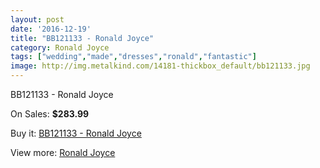 ```yaml
---
layout: post
date: '2016-12-19'
title: "BB121133 - Ronald Joyce"
category: Ronald Joyce
tags: ["wedding","made","dresses","ronald","fantastic"]
image: http://img.metalkind.com/14181-thickbox_default/bb121133.jpg
---
```

BB121133 - Ronald Joyce

On Sales: **$283.99**
<a href="https://www.metalkind.com/en/ronald-joyce/6233-bb121133.html"><amp-img layout="responsive" width="600" height="600" src="//img.metalkind.com/14181-thickbox_default/bb121133.jpg" alt="BB121133 - Ronald Joyce 0" /></a>
<a href="https://www.metalkind.com/en/ronald-joyce/6233-bb121133.html"><amp-img layout="responsive" width="600" height="600" src="//img.metalkind.com/14182-thickbox_default/bb121133.jpg" alt="BB121133 - Ronald Joyce 1" /></a>

Buy it: [BB121133 - Ronald Joyce](https://www.metalkind.com/en/ronald-joyce/6233-bb121133.html "BB121133 - Ronald Joyce")

View more: [Ronald Joyce](https://www.metalkind.com/en/110-ronald-joyce "Ronald Joyce")